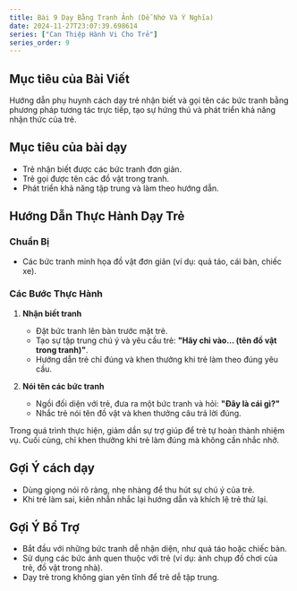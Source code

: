 ```yaml
---
title: Bài 9 Dạy Bằng Tranh Ảnh (Dễ Nhớ Và Ý Nghĩa) 
date: 2024-11-27T23:07:39.698614
series: ["Can Thiệp Hành Vi Cho Trẻ"] 
series_order: 9
---
```


## Mục tiêu của Bài Viết  
Hướng dẫn phụ huynh cách dạy trẻ nhận biết và gọi tên các bức tranh bằng phương pháp tương tác trực tiếp, tạo sự hứng thú và phát triển khả năng nhận thức của trẻ.

## Mục tiêu của bài dạy  
- Trẻ nhận biết được các bức tranh đơn giản.
- Trẻ gọi được tên các đồ vật trong tranh.  
- Phát triển khả năng tập trung và làm theo hướng dẫn.

## Hướng Dẫn Thực Hành Dạy Trẻ  

### Chuẩn Bị  
- Các bức tranh minh họa đồ vật đơn giản (ví dụ: quả táo, cái bàn, chiếc xe).  

### Các Bước Thực Hành  
1. **Nhận biết tranh**  
   - Đặt bức tranh lên bàn trước mặt trẻ.  
   - Tạo sự tập trung chú ý và yêu cầu trẻ: **"Hãy chỉ vào... (tên đồ vật trong tranh)"**.  
   - Hướng dẫn trẻ chỉ đúng và khen thưởng khi trẻ làm theo đúng yêu cầu.  

2. **Nói tên các bức tranh**  
   - Ngồi đối diện với trẻ, đưa ra một bức tranh và hỏi: **"Đây là cái gì?"**  
   - Nhắc trẻ nói tên đồ vật và khen thưởng câu trả lời đúng.  

Trong quá trình thực hiện, giảm dần sự trợ giúp để trẻ tự hoàn thành nhiệm vụ. Cuối cùng, chỉ khen thưởng khi trẻ làm đúng mà không cần nhắc nhở.  

## Gợi Ý cách dạy  
- Dùng giọng nói rõ ràng, nhẹ nhàng để thu hút sự chú ý của trẻ.  
- Khi trẻ làm sai, kiên nhẫn nhắc lại hướng dẫn và khích lệ trẻ thử lại.  

## Gợi Ý Bổ Trợ  
- Bắt đầu với những bức tranh dễ nhận diện, như quả táo hoặc chiếc bàn.  
- Sử dụng các bức ảnh quen thuộc với trẻ (ví dụ: ảnh chụp đồ chơi của trẻ, đồ vật trong nhà).  
- Dạy trẻ trong không gian yên tĩnh để trẻ dễ tập trung.  

